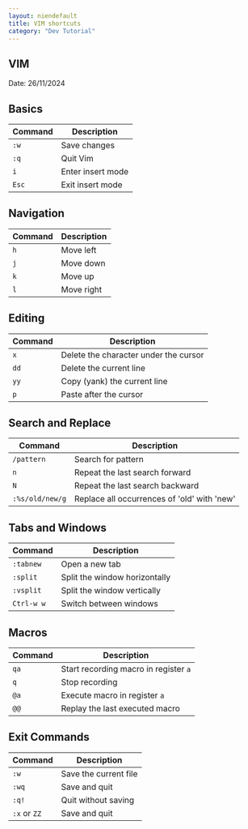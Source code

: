 ```yaml
---
layout: niendefault
title: VIM shortcuts
category: "Dev Tutorial"
---
```

## VIM

Date: 26/11/2024

## Basics

| Command | Description                     |
|---------|---------------------------------|
| `:w`    | Save changes                   |
| `:q`    | Quit Vim                       |
| `i`     | Enter insert mode              |
| `Esc`   | Exit insert mode               |

## Navigation

| Command | Description                    |
|---------|--------------------------------|
| `h`     | Move left                     |
| `j`     | Move down                     |
| `k`     | Move up                       |
| `l`     | Move right                    |

## Editing

| Command | Description                           |
|---------|---------------------------------------|
| `x`     | Delete the character under the cursor|
| `dd`    | Delete the current line              |
| `yy`    | Copy (yank) the current line         |
| `p`     | Paste after the cursor               |

## Search and Replace

| Command         | Description                           |
|-----------------|---------------------------------------|
| `/pattern`      | Search for pattern                   |
| `n`             | Repeat the last search forward       |
| `N`             | Repeat the last search backward      |
| `:%s/old/new/g` | Replace all occurrences of 'old' with 'new' |

## Tabs and Windows

| Command        | Description                   |
|----------------|-------------------------------|
| `:tabnew`      | Open a new tab                |
| `:split`       | Split the window horizontally |
| `:vsplit`      | Split the window vertically   |
| `Ctrl-w w`     | Switch between windows        |

## Macros

| Command  | Description                     |
|----------|---------------------------------|
| `qa`     | Start recording macro in register `a` |
| `q`      | Stop recording                  |
| `@a`     | Execute macro in register `a`   |
| `@@`     | Replay the last executed macro  |

## Exit Commands

| Command      | Description                    |
|--------------|--------------------------------|
| `:w`         | Save the current file          |
| `:wq`        | Save and quit                  |
| `:q!`        | Quit without saving            |
| `:x` or `ZZ` | Save and quit                  |

